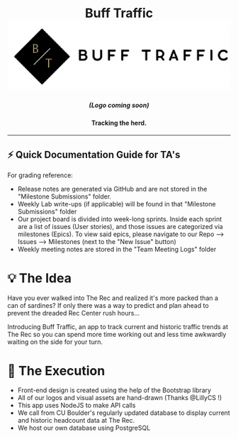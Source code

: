 <h1 align="center">
  <br>
  Buff Traffic
  <a href=""><img src="./All project code/src/resources/img/BT-Logo.png" alt="BuffTraffic Logo"></a>
</h1>

<h5 align="center">(Logo coming soon)</h5>

<h4 align="center">Tracking the herd.</h4>

---

## ⚡ Quick Documentation Guide for TA's

For grading reference:
- Release notes are generated via GitHub and are not stored in the "Milestone Submissions" folder.
- Weekly Lab write-ups (if applicable) will be found in that "Milestone Submissions" folder
- Our project board is divided into week-long sprints. Inside each sprint are a list of issues (User stories), and those issues are categorized via milestones (Epics). To view said epics, please navigate to our Repo --> Issues --> Milestones (next to the "New Issue" button)
- Weekly meeting notes are stored in the "Team Meeting Logs" folder

# 💡 The Idea

Have you ever walked into The Rec and realized it's more packed than a can of sardines? If only there was a way to predict and plan ahead to prevent the dreaded Rec Center rush hours...

Introducing Buff Traffic, an app to track current and historic traffic trends at The Rec so you can spend more time working out and less time awkwardly waiting on the side for your turn.

# 🦬 The Execution

- Front-end design is created using the help of the Bootstrap library
- All of our logos and visual assets are hand-drawn (Thanks @LillyCS !)
- This app uses NodeJS to make API calls
- We call from CU Boulder's regularly updated database to display current and historic headcount data at The Rec.
- We host our own database using PostgreSQL


<!-- # 👨‍💻 The Team -->
